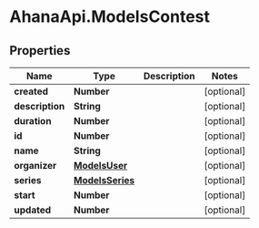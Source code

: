 # AhanaApi.ModelsContest

## Properties
Name | Type | Description | Notes
------------ | ------------- | ------------- | -------------
**created** | **Number** |  | [optional] 
**description** | **String** |  | [optional] 
**duration** | **Number** |  | [optional] 
**id** | **Number** |  | [optional] 
**name** | **String** |  | [optional] 
**organizer** | [**ModelsUser**](ModelsUser.md) |  | [optional] 
**series** | [**ModelsSeries**](ModelsSeries.md) |  | [optional] 
**start** | **Number** |  | [optional] 
**updated** | **Number** |  | [optional] 
